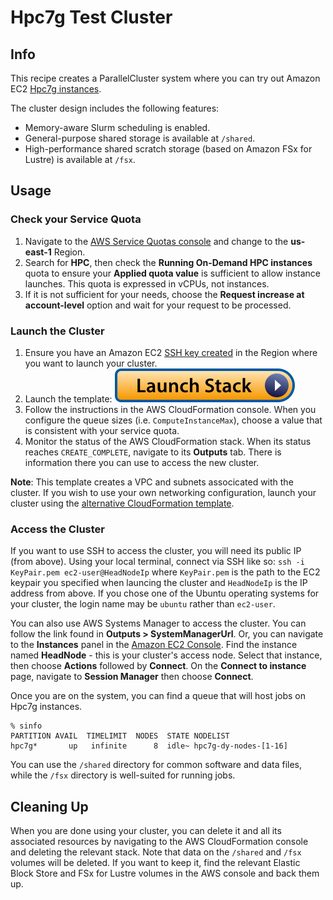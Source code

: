 # Hpc7g Test Cluster

## Info

This recipe creates a ParallelCluster system where you can try out Amazon EC2 [Hpc7g instances](https://aws.amazon.com/ec2/instance-types/hpc7g/). 

The cluster design includes the following features:

* Memory-aware Slurm scheduling is enabled.
* General-purpose shared storage is available at `/shared`.
* High-performance shared scratch storage (based on Amazon FSx for Lustre) is available at `/fsx`.

## Usage

### Check your Service Quota

1. Navigate to the [AWS Service Quotas console](https://console.aws.amazon.com/servicequotas/home/services/ec2/quotas) and change to the **us-east-1** Region.
2. Search for **HPC**, then check the **Running On-Demand HPC instances** quota to ensure your **Applied quota value** is sufficient to allow instance launches. This quota is expressed in vCPUs, not instances. 
3. If it is not sufficient for your needs, choose the **Request increase at account-level** option and wait for your request to be processed.

### Launch the Cluster

1. Ensure you have an Amazon EC2 [SSH key created](https://docs.aws.amazon.com/AWSEC2/latest/UserGuide/create-key-pairs.html#having-ec2-create-your-key-pair) in the Region where you want to launch your cluster.
2. Launch the template: [![Launch stack](../../../docs/media/launch-stack.svg)](https://us-east-1.console.aws.amazon.com/cloudformation/home?region=us-east-1#/stacks/create/review?stackName=try-hpc7g&templateURL=https://aws-hpc-recipes.s3.us-east-1.amazonaws.com/main/recipes/pcluster/try_hpc7g/assets/launch.yaml)
3. Follow the instructions in the AWS CloudFormation console. When you configure the queue sizes (i.e. `ComputeInstanceMax`), choose a value that is consistent with your service quota. 
4. Monitor the status of the AWS CloudFormation stack. When its status reaches `CREATE_COMPLETE`, navigate to its **Outputs** tab. There is information there you can use to access the new cluster. 

**Note**: This template creates a VPC and subnets associcated with the cluster. If you wish to use your own networking configuration, launch your cluster using the [alternative CloudFormation template](https://us-east-1.console.aws.amazon.com/cloudformation/home?region=us-east-1#/stacks/create/review?stackName=try-hpc7g&templateURL=https://aws-hpc-recipes.s3.us-east-1.amazonaws.com/main/recipes/pcluster/try_hpc7g/assets/launch-alt.yaml). 

### Access the Cluster

If you want to use SSH to access the cluster, you will need its public IP (from above). Using your local terminal, connect via SSH like so: `ssh -i KeyPair.pem ec2-user@HeadNodeIp` where `KeyPair.pem` is the path to the EC2 keypair you specified when launcing the cluster and `HeadNodeIp` is the IP address from above. If you chose one of the Ubuntu operating systems for your cluster, the login name may be `ubuntu` rather than `ec2-user`.

You can also use AWS Systems Manager to access the cluster. You can follow the link found in **Outputs > SystemManagerUrl**. Or, you can navigate to the **Instances** panel in the [Amazon EC2 Console](https://console.aws.amazon.com/ec2/home#Instances). Find the instance named **HeadNode** - this is your cluster's access node. Select that instance, then choose **Actions** followed by **Connect**. On the **Connect to instance** page, navigate to **Session Manager** then choose **Connect**.

Once you are on the system, you can find a queue that will host jobs on Hpc7g instances.

```shell
% sinfo
PARTITION AVAIL  TIMELIMIT  NODES  STATE NODELIST
hpc7g*       up   infinite      8  idle~ hpc7g-dy-nodes-[1-16]
```

You can use the `/shared` directory for common software and data files, while the `/fsx` directory is well-suited for running jobs. 

## Cleaning Up

When you are done using your cluster, you can delete it and all its associated resources by navigating to the AWS CloudFormation console and deleting the relevant stack. Note that data on the `/shared` and `/fsx` volumes will be deleted. If you want to keep it, find the relevant Elastic Block Store and FSx for Lustre volumes in the AWS console and back them up.
